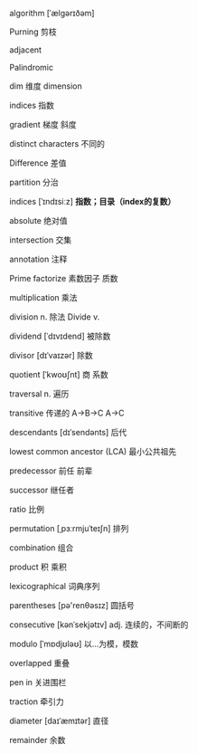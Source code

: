 algorithm [ˈælɡərɪðəm]

Purning 剪枝

adjacent 

Palindromic

dim 维度 dimension 

indices 指数

gradient 梯度 斜度

distinct characters 不同的

Difference 差值

partition 分治

indices [ˈɪndɪsiːz] **指数；目录（index的复数）**

absolute 绝对值

intersection 交集

annotation 注释

Prime factorize 素数因子 质数

multiplication 乘法

division n. 除法   Divide v.

dividend [ˈdɪvɪdend] 被除数

divisor [dɪˈvaɪzər] 除数

quotient [ˈkwoʊʃnt] 商 系数

traversal n. 遍历

transitive 传递的 A->B->C  A->C

descendants  [dɪˈsendənts]  后代

lowest common ancestor (LCA) 最小公共祖先

predecessor 前任 前辈

successor 继任者

ratio 比例

permutation  [ˌpɜːrmjuˈteɪʃn] 排列

combination 组合

product 积 乘积

lexicographical  词典序列

parentheses [pə'renθəsɪz] 圆括号

consecutive [kənˈsekjətɪv] adj. 连续的，不间断的

modulo [ˈmɒdjʊləʊ] 以...为模，模数  

overlapped 重叠

pen in 关进围栏

traction 牵引力

diameter [daɪˈæmɪtər] 直径

remainder 余数

